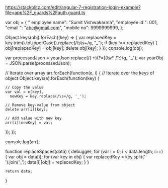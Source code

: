 https://stackblitz.com/edit/angular-7-registration-login-example?file=app%2F_guards%2Fauth.guard.ts


var obj = {
  "  employee   name": "Sumit Vishwakarma",
  "employee id ": 001,
  "email ": "abc@gmail.com",
  "mobile  no": 9999999999,
};

Object.keys(obj).forEach((key) => {
   var replacedKey = key.trim().toUpperCase().replace(/\s\s+/g, "_");
   if (key !== replacedKey) {
      obj[replacedKey] = obj[key];
      delete obj[key];
   }
});
console.log(obj);





var processedJson = yourJson.replace(/( +)(?=[(\w* *]*":)/g, "_");
var yourObj = JSON.parse(processedJson);


// Iterate over array
arr.forEach(function(e, i) {
  // Iterate over the keys of object
  Object.keys(e).forEach(function(key) {
    
    // Copy the value
    var val = e[key],
      newKey = key.replace(/\s+/g, '_');
    
    // Remove key-value from object
    delete arr[i][key];

    // Add value with new key
    arr[i][newKey] = val;
  });
});

console.log(arr);


function replaceSpaces(data) {
    debugger;
    for (var i = 0; i < data.length; i++) {
        var obj = data[i];
        for (var key in obj) {
            var replacedKey = key.split(' ').join('_');
            data[i][obj] = replacedKey;
        }
    }

    return data;
}
